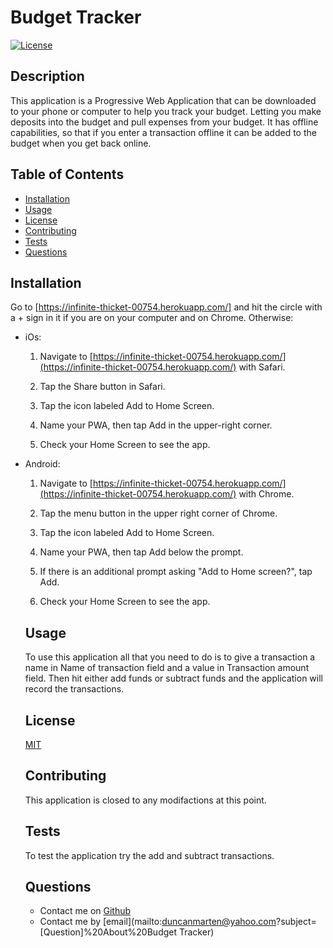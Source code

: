   # Budget Tracker
  [![License](https://img.shields.io/static/v1?label=License&message=MIT&color=blue)](https://img.shields.io/static/v1?label=License&message=MIT&color=blue)
  
  ## Description
  This application is a Progressive Web Application that can be downloaded to your phone or computer to help you track your budget. Letting you make deposits into the budget and pull expenses from your budget.  It has offline capabilities, so that if you enter a transaction offline it can be added to the budget when you get back online.

  ## Table of Contents
  * [Installation](#installation)
  * [Usage](#usage)
  * [License](#license)
  * [Contributing](#contributing)
  * [Tests](#tests)
  * [Questions](#questions)
    
  ## Installation
  Go to [https://infinite-thicket-00754.herokuapp.com/] and hit the circle with a + sign in it if you are on your computer and on Chrome.  Otherwise:
* iOs:

  1. Navigate to [https://infinite-thicket-00754.herokuapp.com/](https://infinite-thicket-00754.herokuapp.com/) with Safari.

  2. Tap the Share button in Safari.

  3. Tap the icon labeled Add to Home Screen.

  4. Name your PWA, then tap Add in the upper-right corner.

  5. Check your Home Screen to see the app.

* Android:

  1. Navigate to [https://infinite-thicket-00754.herokuapp.com/](https://infinite-thicket-00754.herokuapp.com/) with Chrome.

  2. Tap the menu button in the upper right corner of Chrome.

  3. Tap the icon labeled Add to Home Screen.

  4. Name your PWA, then tap Add below the prompt.

  5. If there is an additional prompt asking "Add to Home screen?", tap Add.

  6. Check your Home Screen to see the app.

  ## Usage
  To use this application all that you need to do is to give a transaction a name in Name of transaction field and a value in Transaction amount field.  Then hit either add funds or subtract funds and the application will record the transactions.

  ## License
  [MIT](https://opensource.org/licenses/MIT)

  ## Contributing
  This application is closed to any modifactions at this point.

  ## Tests
  To test the application try the add and subtract transactions.

  ## Questions
  * Contact me on [Github](http://www.github.com/DuncanMarten)
  * Contact me by [email](mailto:duncanmarten@yahoo.com?subject=[Question]%20About%20Budget Tracker)
  